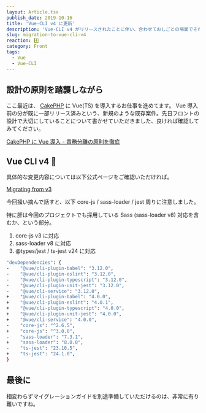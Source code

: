 ```yaml
---
layout: Article.tsx
publish_date: 2019-10-16
title: 'Vue-CLI v4 に更新'
description: 'Vue-CLI v4 がリリースされたことに伴い、合わせておしごとの場面でそれに上げた経験を簡単に書かせていただいた。'
slug: migration-to-vue-cli-v4
reaction: 4️⃣
category: Front
tags:
  - Vue
  - Vue-CLI
---
```


## 設計の原則を踏襲しながら

ここ最近は、 [CakePHP](https://cakephp.org/jp) に Vue(TS) を導入するお仕事を進めてます。 Vue 導入前の分が既に一部リリース済みという、新規のような既存案件。先日フロントの設計で大切にしていることについて書かせていただきました、良ければ確認してみてください。

<a class="link-preview" href="https://blog.nekohack.me/posts/in-progress-to-vue-on-cakephp">CakePHP に Vue 導入 - 責務分離の原則を徹底</a>

## Vue CLI v4 🎉

具体的な変更内容については以下公式ページをご確認いただければ。

<a class="link-preview" href="https://cli.vuejs.org/migrating-from-v3/#migrating-from-v3">Migrating from v3</a>

今回掻い摘んで話すと、以下 core-js / sass-loader / jest 周りに注意しました。

特に肝は今回のプロジェクトでも採用している Sass (sass-loader v8) 対応を含むか、という部分。

1. core-js v3 に対応
2. sass-loader v8 に対応
3. @types/jest / ts-jest v24 に対応

```bash
"devDependencies": {
-    "@vue/cli-plugin-babel": "3.12.0",
-    "@vue/cli-plugin-eslint": "3.12.0",
-    "@vue/cli-plugin-typescript": "3.12.0",
-    "@vue/cli-plugin-unit-jest": "3.12.0",
-    "@vue/cli-service": "3.12.0",
+    "@vue/cli-plugin-babel": "4.0.0",
+    "@vue/cli-plugin-eslint": "4.0.1",
+    "@vue/cli-plugin-typescript": "4.0.0",
+    "@vue/cli-plugin-unit-jest": "4.0.0",
+    "@vue/cli-service": "4.0.0",
-    "core-js": "^2.6.5",
+    "core-js": "^3.0.0",
-    "sass-loader": "7.3.1",
+    "sass-loader": "8.0.0",
-    "ts-jest": "23.10.5",
+    "ts-jest": "24.1.0",
}
```

## 最後に

相変わらずマイグレーションガイドを別途準備していただけるのは、非常に有り難いですね。
